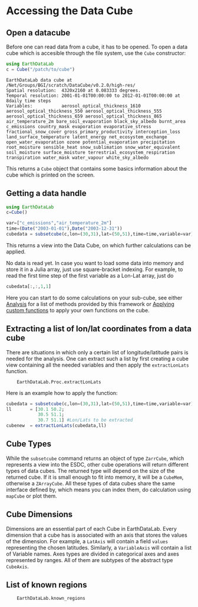 # Accessing the Data Cube

## Open a datacube

Before one can read data from a cube, it has to be opened. To open a data cube
which is accesible through the file system, use the `Cube` constructor:

 ```julia
using EarthDataLab
c = Cube("/patch/to/cube")
```
```
EarthDataLab data cube at /Net/Groups/BGI/scratch/DataCube/v0.2.0/high-res/
Spatial resolution:  4320x2160 at 0.083333 degrees.
Temporal resolution: 2001-01-01T00:00:00 to 2012-01-01T00:00:00 at 8daily time steps
Variables:           aerosol_optical_thickness_1610 aerosol_optical_thickness_550 aerosol_optical_thickness_555 aerosol_optical_thickness_659 aerosol_optical_thickness_865 air_temperature_2m bare_soil_evaporation black_sky_albedo burnt_area c_emissions country_mask evaporation evaporative_stress fractional_snow_cover gross_primary_productivity interception_loss land_surface_temperature latent_energy net_ecosystem_exchange open_water_evaporation ozone potential_evaporation precipitation root_moisture sensible_heat snow_sublimation snow_water_equivalent soil_moisture surface_moisture terrestrial_ecosystem_respiration transpiration water_mask water_vapour white_sky_albedo
```

This returns a `Cube` object that contains some basics information about the cube which is printed on the screen.

## Getting a data handle

```julia
using EarthDataLab
c=Cube()
```

```julia
var=["c_emissions","air_temperature_2m"]
time=(Date("2003-01-01"),Date("2003-12-31"))
cubedata = subsetcube(c,lon=(30,31),lat=(50,51),time=time,variable=var)
```

This returns a view into the Data Cube, on which further calculations can be applied.

No data is read yet. In case you want to load some data into memory and store it in a Julia array, just use square-bracket indexing. For example, to read the first time step  of the first variable as a Lon-Lat array, just do

```julia
cubedata[:,:,1,1]
```

Here you can start to do some calculations on your sub-cube, see either
[Analysis](@ref) for a list of methods provided by this framework or
[Applying custom functions](@ref) to apply your own functions on the cube.

## Extracting a list of lon/lat coordinates from a data cube

There are situations in which only a certain list of longitude/latitude pairs is
needed for the analysis. One can extract such a list by first creating a cube view
containing all the needed variables and then apply the `extractLonLats` function.

```@docs
    EarthDataLab.Proc.extractLonLats
```

Here is an example how to apply the function:

```julia
cubedata = subsetcube(c,lon=(30,31),lat=(50,51),time=time,variable=var)
ll       = [30.1 50.2;
            30.5 51.1;
            30.7 51.1] #Lon/Lats to be extracted
cubenew  = extractLonLats(cubedata,ll)
```

## Cube Types

While the `subsetcube` command returns an object of type `ZarrCube`, which represents a view into the ESDC, other cube operations will return different types of data cubes.
The returned type will depend on the size of the returned cube. If it is small enough to fit into memory, it will be a `CubeMem`, otherwise a `ZArrayCube`. All these types of data cubes share the same interface defined by, which means you can index them, do calculation using `mapCube` or plot them.


## Cube Dimensions

Dimensions are an essential part of each Cube in EarthDataLab. Every dimension that a cube has is associated
with an axis that stores the values of the dimension. For example, a `LatAxis` will contain a
field `values` representing the chosen latitudes. Similarly, a `VariableAxis` will contain a list of
Variable names. Axes types are divided in categorical axes and axes represented by ranges. All of them
are subtypes of the abstract type `CubeAxis`.

## List of known regions

```@docs
    EarthDataLab.known_regions
```
